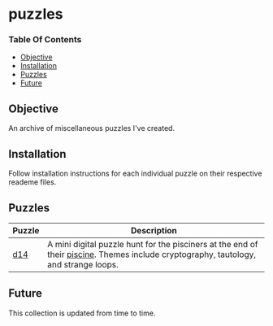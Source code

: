# puzzles

### Table Of Contents
* [Objective](#objective)
* [Installation](#installation)
* [Puzzles](#puzzles)
* [Future](#future)

## Objective  
An archive of miscellaneous puzzles I've created.

## Installation 
Follow installation instructions for each individual puzzle on their respective reademe files.

## Puzzles  
| Puzzle | Description |
| ------ | ----------- |
| [d14](https://github.com/pheilbron/puzzles/blob/master/d14) | A mini digital puzzle hunt for the pisciners at the end of their [piscine][42]. Themes include cryptography, tautology, and strange loops. |

## Future 
This collection is updated from time to time.

[42]: http://42.us.org "School 42"

